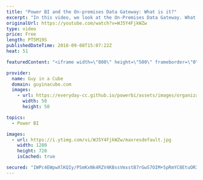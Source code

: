 ```yaml
---
title: "Power BI and the On-premises Data Gateway: What is it?"
excerpt: "In this video, we look at the On-Premises Data Gateway. What is it exactly? This can be used with more than just Power BI. This includes PowerApps, Microsoft Flow, Azure Analysis Services and more. The entire Power Platform!   If you found this video helpful, we have a free cheat sheet for you for more"
originalUrl: https://youtube.com/watch?v=WJ5Y4FjkWZw
type: video
price: Free
length: PT5M19S
publishedDateTime: 2018-09-08T15:07:22Z
heat: 51

featuredContent: "<iframe width=\"800\" height=\"500\" frameborder=\"0\" src=\"https://www.youtube.com/embed/WJ5Y4FjkWZw\" allow=\"accelerometer; autoplay; encrypted-media; gyroscope; picture-in-picture\" allowfullscreen></iframe>"

provider:
  name: Guy in a Cube
  domain: guyinacube.com
  images:
    - url: https://everyday-cc.github.io/powerbi/assets/images/organizations/guyinacube.com-50x50.jpg
      width: 50
      height: 50

topics:
  - Power BI

images:
  - url: https://i.ytimg.com/vi/WJ5Y4FjkWZw/maxresdefault.jpg
    width: 1280
    height: 720
    isCached: true

secured: "IWPc4EWpwXlKQIy/PSmKxNk4RZV4KBssVmxstB7rGwS7OIM+5pRmYC8EtuOR3UJgV1o9wRmCsNWyw+MT0L6THg1CRRvHLYT2Umsnbq2N+HXsF+eyTvFA4ZOwYUtbXO0DFrsccUvgRPIxz/39PTxd03E6gggonc+3XH6/0vv56gh0d2pu9nXSqS0tv8Ys962kuXcnBoPwelI9o7MWlT5X4+2hOKwvM3RlRRpvNtRVMmwpQGig1AH/AdOE7uHBVrYZ96Jwk+49AaxzFppEsYPTz7k6ICMVpldP5nHn/XsjgYpwVdHR0R5imVvYkWN3++wVsIVxTG7ka+lujonp5m+MQTVEy48c1VWjr4U4oC0EN4yy+JlfLOwcYg7vm7rE7ealK2yXsMxC9sZAtI+eFmBcK/+HbKRXwMUulz7jFiCRomk=;U/I5EG/4jUmThXksmxileA=="
---
```


